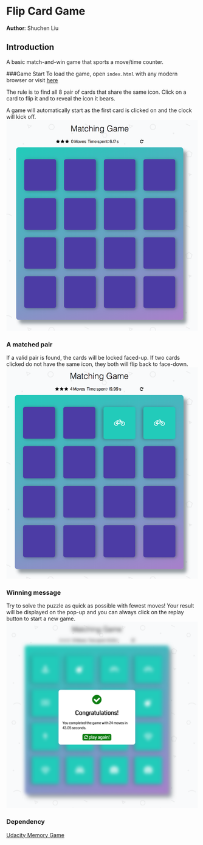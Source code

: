 # Flip Card Game

**Author**: Shuchen Liu

## Introduction

A basic match-and-win game that sports a move/time counter.

###Game Start
To load the game, open `index.html` with any modern browser or visit [here](https://shuchenliu.github.io/FlippCardGame)

 The rule is to find all 8 pair of cards that share the same icon.  Click on a card to flip it and to reveal the icon it bears.
 
 A game will automatically start as the first card is clicked on and the clock will kick off.  
![start](pic/start.png)

### A matched pair
If a valid pair is found, the cards will be locked faced-up. If two cards clicked do not have the same icon, they both will flip back to face-down.
![matched](pic/matched.png)
### Winning message
Try to solve the puzzle as quick as possible with fewest moves! Your result will be displayed on the pop-up and you can always click on the replay button to start a new game.
![win](pic/win.png)

### Dependency
[Udacity Memory Game](https://github.com/udacity/fend-project-memory-game)